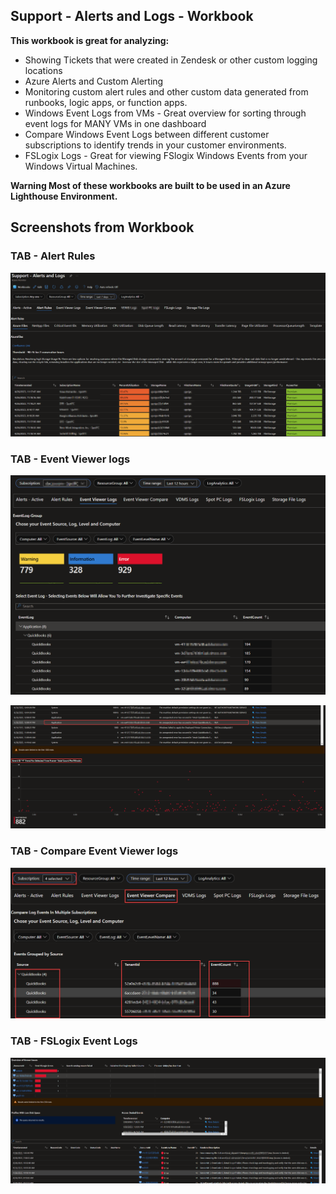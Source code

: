 ## Support - Alerts and Logs - Workbook

**This workbook is great for analyzing:**

  - Showing Tickets that were created in Zendesk or other custom logging locations
  - Azure Alerts and Custom Alerting
  - Monitoring custom alert rules and other custom data generated from runbooks, logic apps, or function apps.
  - Windows Event Logs from VMs - Great overview for sorting through event logs for MANY VMs in one dashboard
  - Compare Windows Event Logs between different customer subscriptions to identify trends in your customer environments.
  - FSLogix Logs - Great for viewing FSlogix Windows Events from your Windows Virtual Machines.
  
**Warning Most of these workbooks are built to be used in an Azure Lighthouse Environment.**


## Screenshots from Workbook

### TAB - Alert Rules

![image](https://github.com/bsonnek/Public/blob/main/AzureMonitorWorkbooks/Alerts%20and%20Logs/screenshots/1-AlertRules-AzureFiles.png?raw=true)


### TAB - Event Viewer logs
![image](https://github.com/bsonnek/Public/blob/main/AzureMonitorWorkbooks/Alerts%20and%20Logs/screenshots/2-EventViewerLogs.png?raw=true)

![image](https://github.com/bsonnek/Public/blob/main/AzureMonitorWorkbooks/Alerts%20and%20Logs/screenshots/3-EventViewerLogs-ScatterChart.png?raw=true)


### TAB - Compare Event Viewer logs
![image](https://github.com/bsonnek/Public/blob/main/AzureMonitorWorkbooks/Alerts%20and%20Logs/screenshots/4-EventCompareBetweenSubscriptions.png?raw=true)

### TAB - FSLogix Event Logs
![image](https://github.com/bsonnek/Public/blob/main/AzureMonitorWorkbooks/Alerts%20and%20Logs/screenshots/5-TAB-FSLogixErrors.png?raw=true)
